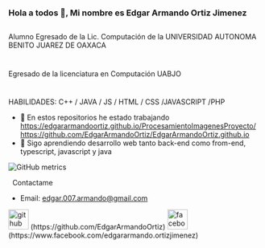 ### Hola a todos 👋, Mi nombre es Edgar Armando Ortiz Jimenez
##
Alumno Egresado de la Lic. Computación de la UNIVERSIDAD AUTONOMA BENITO JUAREZ DE OAXACA
#
Egresado de la licenciatura en Computación UABJO
#
HABILIDADES: C++ / JAVA / JS / HTML / CSS /JAVASCRIPT /PHP

- 🔭 En estos repositorios he estado trabajando  https://edgararmandoortiz.github.io/ProcesamientoImagenesProyecto/
https://github.com/EdgarArmandoOrtiz/EdgarArmandoOrtiz.github.io
- 🌱 Sigo aprendiendo desarrollo web tanto back-end como from-end, typescript, javascript y java

![GitHub metrics](https://metrics.lecoq.io/EdgarArmandoOrtiz) 

&nbsp;&nbsp;Contactame
- Email: edgar.007.armando@gmail.com

<img src='https://cdn.jsdelivr.net/npm/simple-icons@3.0.1/icons/github.svg' alt='github' height='40'>
(https://github.com/EdgarArmandoOrtiz)  

<img src='https://cdn.jsdelivr.net/npm/simple-icons@3.0.1/icons/facebook.svg' alt='facebook' height='40'>
(https://www.facebook.com/edgararmando.ortizjimenez)  

